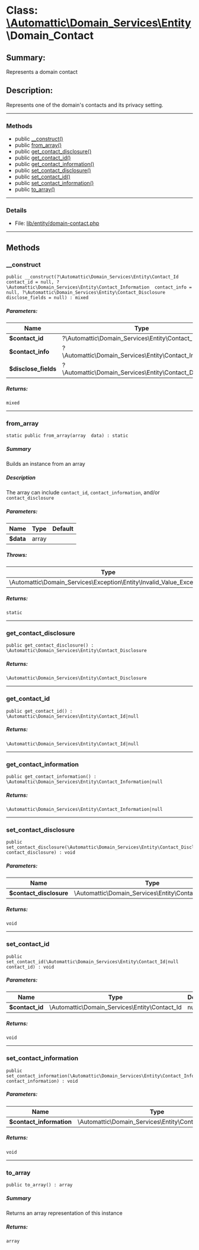 # Class: [\Automattic](../namespaces/automattic.md)[\Domain_Services](../namespaces/automattic-domain-services.md)[\Entity](../namespaces/automattic-domain-services-entity.md)\Domain_Contact

## Summary:

Represents a domain contact

## Description:

Represents one of the domain's contacts and its privacy setting.


---

### Methods

* public [__construct()](#method___construct)
* public [from_array()](#method_from_array)
* public [get_contact_disclosure()](#method_get_contact_disclosure)
* public [get_contact_id()](#method_get_contact_id)
* public [get_contact_information()](#method_get_contact_information)
* public [set_contact_disclosure()](#method_set_contact_disclosure)
* public [set_contact_id()](#method_set_contact_id)
* public [set_contact_information()](#method_set_contact_information)
* public [to_array()](#method_to_array)

---

### Details

* File: [lib/entity/domain-contact.php](../../lib/entity/domain-contact.php)

---

## Methods

<a id="method___construct"></a>
### __construct

```
public __construct(?\Automattic\Domain_Services\Entity\Contact_Id  contact_id = null, ?\Automattic\Domain_Services\Entity\Contact_Information  contact_info = null, ?\Automattic\Domain_Services\Entity\Contact_Disclosure  disclose_fields = null) : mixed
```

##### Parameters:

| Name | Type | Default |
|------|------|---------|
| **$contact_id** | ?\Automattic\Domain_Services\Entity\Contact_Id | null |
| **$contact_info** | ?\Automattic\Domain_Services\Entity\Contact_Information | null |
| **$disclose_fields** | ?\Automattic\Domain_Services\Entity\Contact_Disclosure | null |

##### Returns:

```
mixed
```

---

<a id="method_from_array"></a>
### from_array

```
static public from_array(array  data) : static
```

##### Summary

Builds an instance from an array

##### Description

The array can include `contact_id`, `contact_information`, and/or `contact_disclosure`

##### Parameters:

| Name | Type | Default |
|------|------|---------|
| **$data** | array |  |

##### Throws:

| Type | Description |
|------|-------------|
| \Automattic\Domain_Services\Exception\Entity\Invalid_Value_Exception |  |

##### Returns:

```
static
```

---

<a id="method_get_contact_disclosure"></a>
### get_contact_disclosure

```
public get_contact_disclosure() : \Automattic\Domain_Services\Entity\Contact_Disclosure
```

##### Returns:

```
\Automattic\Domain_Services\Entity\Contact_Disclosure
```

---

<a id="method_get_contact_id"></a>
### get_contact_id

```
public get_contact_id() : \Automattic\Domain_Services\Entity\Contact_Id|null
```

##### Returns:

```
\Automattic\Domain_Services\Entity\Contact_Id|null
```

---

<a id="method_get_contact_information"></a>
### get_contact_information

```
public get_contact_information() : \Automattic\Domain_Services\Entity\Contact_Information|null
```

##### Returns:

```
\Automattic\Domain_Services\Entity\Contact_Information|null
```

---

<a id="method_set_contact_disclosure"></a>
### set_contact_disclosure

```
public set_contact_disclosure(\Automattic\Domain_Services\Entity\Contact_Disclosure  contact_disclosure) : void
```

##### Parameters:

| Name | Type | Default |
|------|------|---------|
| **$contact_disclosure** | \Automattic\Domain_Services\Entity\Contact_Disclosure |  |

##### Returns:

```
void
```

---

<a id="method_set_contact_id"></a>
### set_contact_id

```
public set_contact_id(\Automattic\Domain_Services\Entity\Contact_Id|null  contact_id) : void
```

##### Parameters:

| Name | Type | Default |
|------|------|---------|
| **$contact_id** | \Automattic\Domain_Services\Entity\Contact_Id|null |  |

##### Returns:

```
void
```

---

<a id="method_set_contact_information"></a>
### set_contact_information

```
public set_contact_information(\Automattic\Domain_Services\Entity\Contact_Information|null  contact_information) : void
```

##### Parameters:

| Name | Type | Default |
|------|------|---------|
| **$contact_information** | \Automattic\Domain_Services\Entity\Contact_Information|null |  |

##### Returns:

```
void
```

---

<a id="method_to_array"></a>
### to_array

```
public to_array() : array
```

##### Summary

Returns an array representation of this instance

##### Returns:

```
array
```
